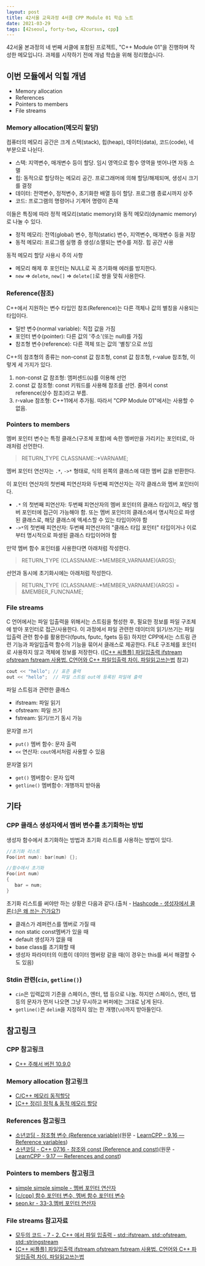 ```yaml
---
layout: post
title: 42서울 교육과정 4서클 CPP Module 01 학습 노트
date: 2021-03-29
tags: [42seoul, forty-two, 42cursus, cpp]
---
```


42서울 본과정의 네 번째 서클에 포함된 프로젝트, "C++ Module 01"을 진행하며 작성한 메모입니다. 과제를 시작하기 전에 개념 학습을 위해 정리했습니다.

## 이번 모듈에서 익힐 개념

- Memory allocation
- References
- Pointers to members
- File streams

### Memory allocation(메모리 할당)

컴퓨터의 메모리 공간은 크게 스택(stack), 힙(heap), 데이터(data), 코드(code), 네 부분으로 나뉜다.

- 스택: 지역변수, 매개변수 등이 할당. 임시 영역으로 함수 영역을 벗어나면 자동 소멸
- 힙: 동적으로 할당하는 메모리 공간. 프로그래머에 의해 할당/해제되며, 생성시 크기를 결정
- 데이터: 전역변수, 정적변수, 초기화한 배열 등이 할당. 프로그램 종료시까지 상주
- 코드: 프로그램의 명령어나 기계어 명령이 존재

이들은 특징에 따라 정적 메모리(static memory)와 동적 메모리(dynamic memory)로 나눌 수 있다.

- 정적 메모리: 전역(global) 변수, 정적(static) 변수, 지역변수, 매개변수 등을 저장
- 동적 메모리: 프로그램 실행 중 생성/소멸되는 변수를 저장. 힙 공간 사용

동적 메모리 할당 사용시 주의 사항

- 메모리 해제 후 포인터는 NULL로 꼭 초기화해 에러를 방지한다.
- `new` => `delete`, `new[]` => `delete[]`로 쌍을 맞춰 사용한다.

### Reference(참조)

C++에서 지원하는 변수 타입인 참조(Reference)는 다른 객체나 값의 별칭을 사용되는 타입이다.

- 일반 변수(normal variable): 직접 값을 가짐
- 포인터 변수(pointer): 다른 값의 '주소'(또는 null)를 가짐
- 참조형 변수(reference): 다른 객체 또는 값의 '별칭'으로 쓰임

C++의 참조형의 종류는 non-const 값 참조형, const 값 참조형, r-value 참조형, 이렇게 세 가지가 있다.

1. non-const 값 참조형: 앰퍼센드(`&`)를 이용해 선언
2. const 값 참조형: const 키워드를 사용해 참조를 선언. 줄여서 const reference(상수 참조)라고 부름.
3. r-value 참조형: C++11에서 추가됨. 따라서 "CPP Module 01"에서는 사용할 수 없음.

### Pointers to members

멤버 포인터 변수는 특정 클래스(구조체 포함)에 속한 멤버만을 가리키는 포인터로, 아래처럼 선언한다.

> RETURN_TYPE CLASSNAME::*VARNAME;

멤버 포인터 연산자는 `.*`, `->*` 형태로, 식의 왼쪽의 클래스에 대한 멤버 값을 반환한다.

이 포인터 연산자의 첫번째 피연산자와 두번째 피연산자는 각각 클래스와 멤버 포인터이다.

- `.*` 의 첫번째 피연산자: 두번째 피연산자의 멤버 포인터의 클래스 타입이고, 해당 멤버 포인터에 접근이 가능해야 함. 또는 멤버 포인터의 클래스에서 명시적으로 파생된 클래스로, 해당 클래스에 엑세스할 수 있는 타입이어야 함
- `->*`의 첫번째 피연산자: 두번째 피연산자의 "클래스 타입 포인터" 타입이거나 이로부터 명시적으로 파생된 클래스 타입이어야 함

만약 멤버 함수 포인터를 사용한다면 아래처럼 작성한다.

> RETURN_TYPE (CLASSNAME::*MEMBER_VARNAME)(ARGS);

선언과 동시에 초기화시에는 아래처럼 작성한다.

> RETURN_TYPE (CLASSNAME::*MEMBER_VARNAME)(ARGS) = &MEMBER_FUNCNAME;

### File streams

C 언어에서는 파일 입출력을 위해서는 스트림을 형성한 후, 필요한 정보를 파일 구조체에 받아 포인터로 접근/사용한다. 이 과정에서 파일 관련한 데이터의 읽기/쓰기는 파일입출력 관련 함수를 활용한다(fputs, fputc, fgets 등등) 하지만 CPP에서는 스트림 관련 기능과 파일입출력 함수의 기능을 묶어서 클래스로 제공한다. FILE 구조체를 포인터로 사용하지 않고 객체에 정보를 저장한다. ([[C++ 씨플플] 파일입출력 ifstream ofstream fstream 사용법. C언어와 C++ 파일입출력 차이. 파일읽고쓰는법](https://jhnyang.tistory.com/363) 참고)

```cpp
cout << "hello"; // 표준 출력
out << "hello";  // 파일 스트림 out에 등록된 파일에 출력
```

파일 스트림과 관련한 클래스

- ifstream: 파일 읽기
- ofstream: 파일 쓰기
- fstream: 읽기/쓰기 동시 가능

문자열 쓰기

- `put()` 멤버 함수: 문자 출력
- `<<` 연산자: `cout`에서처럼 사용할 수 있음

문자열 읽기

- `get()` 멤버함수: 문자 입력
- `getline()` 멤버함수: 개행까지 받아옴

## 기타

### CPP 클래스 생성자에서 멤버 변수를 초기화하는 방법

생성자 함수에서 초기화하는 방법과 초기화 리스트를 사용하는 방법이 있다.

```cpp
//초기화 리스트
Foo(int num): bar(num) {};

//함수에서 초기화
Foo(int num)
{
   bar = num;
}
```

초기화 리스트를 써야만 하는 상황은 다음과 같다.(출처 - [Hashcode - 생성자에서 콜론(:)은 왜 쓰는 건가요?](https://hashcode.co.kr/questions/629/생성자에서-콜론은-왜-쓰는-건가요))

- 클래스가 레퍼런스를 멤버로 가질 때
- non static const멤버가 있을 때
- default 생성자가 없을 때
- base class를 초기화할 때
- 생성자 파라미터의 이름이 데이터 멤버랑 같을 때(이 경우는 this를 써서 해결할 수도 있음)

### Stdin 관련(`cin`, `getline()`)

- `cin`은 입력값의 기준을 스페이스, 엔터, 탭 등으로 나눔. 하지만 스페이스, 엔터, 탭 등의 문자가 먼저 나오면 그냥 무시하고 버퍼에는 그대로 남게 된다.
- `getline()`은 `delim`을 지정하지 않는 한 개행(`\n`)까지 받아들인다.

## 참고링크

### CPP 참고링크

- [C++ 주해서 버전 10.9.0](https://c-annotationskr.sourceforge.io/cplusplus.html)

### Memory allocation 참고링크

- [C/C++ 메모리 동적할당](https://yeolco.tistory.com/117)
- [[C++ 정리] 정적 & 동적 메모리 할당](https://myblog.opendocs.co.kr/archives/1301)

### References 참고링크

- [소년코딩 - 참조형 변수 (Reference variable)](https://boycoding.tistory.com/207)(원문 - [LearnCPP - 9.16 — Reference variables](https://www.learncpp.com/cpp-tutorial/references/))
- [소년코딩 - C++ 07.16 - 참조와 const (Reference and const)](https://boycoding.tistory.com/208)(원문 - [LearnCPP - 9.17 — References and const](https://www.learncpp.com/cpp-tutorial/references-and-const/))

### Pointers to members 참고링크

- [simple simple simple - 멤버 포인터 연산자](https://appplant.tistory.com/53)
- [[c/cpp] 함수 포인터 변수, 멤버 함수 포인터 변수](http://blog.naver.com/PostView.nhn?blogId=kyed203&logNo=220083076167)
- [seon.kr - 33-3.멤버 포인터 연산자](http://www.soen.kr/lecture/ccpp/cpp3/33-3-1.htm)

### File streams 참고자료

- [모두의 코드 - 7 - 2. C++ 에서 파일 입출력 - std::ifstream. std::ofstream, std::stringstream](https://modoocode.com/215)
- [[C++ 씨플플] 파일입출력 ifstream ofstream fstream 사용법. C언어와 C++ 파일입출력 차이. 파일읽고쓰는법](https://jhnyang.tistory.com/363)
